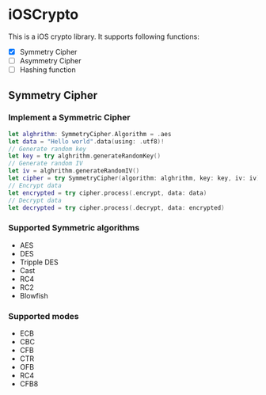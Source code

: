 # iOSCrypto
This is a iOS crypto library. It supports following functions:
- [x] Symmetry Cipher
- [ ] Asymmetry Cipher
- [ ] Hashing function
## Symmetry Cipher
### Implement a Symmetric Cipher

```swift
let alghrithm: SymmetryCipher.Algorithm = .aes
let data = "Hello world".data(using: .utf8)!
// Generate random key
let key = try alghrithm.generateRandomKey()
// Generate random IV
let iv = alghrithm.generateRandomIV()
let cipher = try SymmetryCipher(algorithm: alghrithm, key: key, iv: iv)
// Encrypt data
let encrypted = try cipher.process(.encrypt, data: data)
// Decrypt data
let decrypted = try cipher.process(.decrypt, data: encrypted)
```

### Supported Symmetric algorithms
* AES
* DES
* Tripple DES
* Cast
* RC4
* RC2
* Blowfish

### Supported modes

* ECB
* CBC
* CFB
* CTR
* OFB
* RC4
* CFB8
